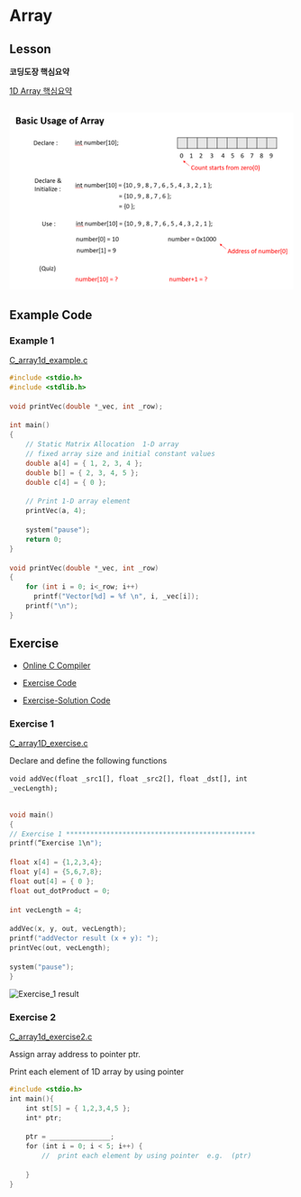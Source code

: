 # Array

## Lesson

**코딩도장 핵심요약**

[1D Array 핵심요약](https://dojang.io/mod/page/view.php?id=673)

## 

![](../../../.gitbook/assets/image%20%2873%29.png)



## Example Code

### Example 1

[C_array1d_example.c](https://github.com/ykkimhgu/Tutorial-C-Program/tree/main/pointer-array)

```c++
#include <stdio.h>
#include <stdlib.h>

void printVec(double *_vec, int _row);

int main()
{
	// Static Matrix Allocation  1-D array 
	// fixed array size and initial constant values
	double a[4] = { 1, 2, 3, 4 };
	double b[] = { 2, 3, 4, 5 };
	double c[4] = { 0 };

	// Print 1-D array element
	printVec(a, 4);

	system("pause");
	return 0;
}

void printVec(double *_vec, int _row)
{
	for (int i = 0; i<_row; i++)
	  printf("Vector[%d] = %f \n", i, _vec[i]);
	printf("\n");
}
```







## Exercise

* [Online C Compiler](https://www.onlinegdb.com/online_c_compiler)

* [Exercise Code](https://github.com/ykkimhgu/Tutorial-C-Program/tree/main/pointer-array)

* [Exercise-Solution Code]()



### Exercise 1

[C_array1D_exercise.c](https://github.com/ykkimhgu/Tutorial-C-Program/tree/main/pointer-array)

Declare and define the following functions 

`void addVec(float _src1[], float _src2[], float _dst[], int _vecLength);`&#x20;

```cpp

void main() 
{
// Exercise 1 ***********************************************
printf(“Exercise 1\n");

float x[4] = {1,2,3,4};
float y[4] = {5,6,7,8};
float out[4] = { 0 };
float out_dotProduct = 0;

int vecLength = 4;

addVec(x, y, out, vecLength);
printf("addVector result (x + y): ");
printVec(out, vecLength);

system("pause");
}

```

![Exercise\_1 result](<C:\Users\ykkim\source\repos\GithubDesktop\course-doc\.gitbook\assets\image (67).png>)



### Exercise 2

[C_array1d_exercise2.c](https://github.com/ykkimhgu/Tutorial-C-Program/tree/main/pointer-array)

Assign array address to pointer ptr. 

Print each element of 1D array by using pointer

```c++
#include <stdio.h>
int main(){
    int st[5] = { 1,2,3,4,5 };
    int* ptr;
    
    ptr = _______________;     
    for (int i = 0; i < 5; i++) {
        //  print each element by using pointer  e.g.  (ptr)
        
    }
}

```

